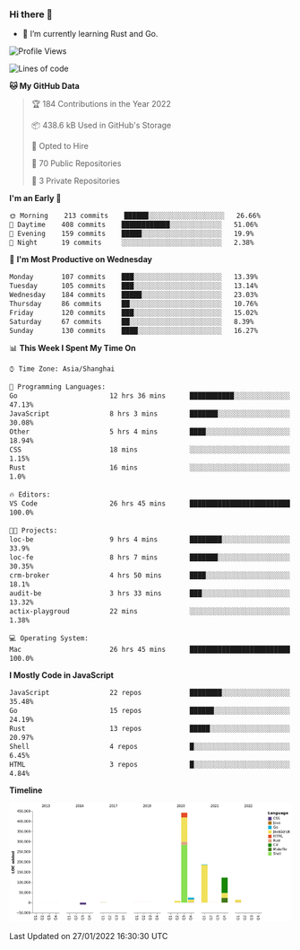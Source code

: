 ### Hi there 👋

- 🌱 I’m currently learning Rust and Go.

<!--START_SECTION:waka-->
![Profile Views](http://img.shields.io/badge/Profile%20Views-0-blue)

![Lines of code](https://img.shields.io/badge/From%20Hello%20World%20I%27ve%20Written-798%20Thousand%20lines%20of%20code-blue)

**🐱 My GitHub Data** 

> 🏆 184 Contributions in the Year 2022
 > 
> 📦 438.6 kB Used in GitHub's Storage 
 > 
> 💼 Opted to Hire
 > 
> 📜 70 Public Repositories 
 > 
> 🔑 3 Private Repositories  
 > 
**I'm an Early 🐤** 

```text
🌞 Morning    213 commits    ██████░░░░░░░░░░░░░░░░░░░   26.66% 
🌆 Daytime    408 commits    ████████████░░░░░░░░░░░░░   51.06% 
🌃 Evening    159 commits    █████░░░░░░░░░░░░░░░░░░░░   19.9% 
🌙 Night      19 commits     ░░░░░░░░░░░░░░░░░░░░░░░░░   2.38%

```
📅 **I'm Most Productive on Wednesday** 

```text
Monday       107 commits    ███░░░░░░░░░░░░░░░░░░░░░░   13.39% 
Tuesday      105 commits    ███░░░░░░░░░░░░░░░░░░░░░░   13.14% 
Wednesday    184 commits    █████░░░░░░░░░░░░░░░░░░░░   23.03% 
Thursday     86 commits     ██░░░░░░░░░░░░░░░░░░░░░░░   10.76% 
Friday       120 commits    ███░░░░░░░░░░░░░░░░░░░░░░   15.02% 
Saturday     67 commits     ██░░░░░░░░░░░░░░░░░░░░░░░   8.39% 
Sunday       130 commits    ████░░░░░░░░░░░░░░░░░░░░░   16.27%

```


📊 **This Week I Spent My Time On** 

```text
⌚︎ Time Zone: Asia/Shanghai

💬 Programming Languages: 
Go                       12 hrs 36 mins      ███████████░░░░░░░░░░░░░░   47.13% 
JavaScript               8 hrs 3 mins        ███████░░░░░░░░░░░░░░░░░░   30.08% 
Other                    5 hrs 4 mins        ████░░░░░░░░░░░░░░░░░░░░░   18.94% 
CSS                      18 mins             ░░░░░░░░░░░░░░░░░░░░░░░░░   1.15% 
Rust                     16 mins             ░░░░░░░░░░░░░░░░░░░░░░░░░   1.0%

🔥 Editors: 
VS Code                  26 hrs 45 mins      █████████████████████████   100.0%

🐱‍💻 Projects: 
loc-be                   9 hrs 4 mins        ████████░░░░░░░░░░░░░░░░░   33.9% 
loc-fe                   8 hrs 7 mins        ███████░░░░░░░░░░░░░░░░░░   30.35% 
crm-broker               4 hrs 50 mins       ████░░░░░░░░░░░░░░░░░░░░░   18.1% 
audit-be                 3 hrs 33 mins       ███░░░░░░░░░░░░░░░░░░░░░░   13.32% 
actix-playgroud          22 mins             ░░░░░░░░░░░░░░░░░░░░░░░░░   1.38%

💻 Operating System: 
Mac                      26 hrs 45 mins      █████████████████████████   100.0%

```

**I Mostly Code in JavaScript** 

```text
JavaScript               22 repos            ████████░░░░░░░░░░░░░░░░░   35.48% 
Go                       15 repos            ██████░░░░░░░░░░░░░░░░░░░   24.19% 
Rust                     13 repos            █████░░░░░░░░░░░░░░░░░░░░   20.97% 
Shell                    4 repos             █░░░░░░░░░░░░░░░░░░░░░░░░   6.45% 
HTML                     3 repos             █░░░░░░░░░░░░░░░░░░░░░░░░   4.84%

```


**Timeline**

![Chart not found](https://raw.githubusercontent.com/elton/elton/main/charts/bar_graph.png) 


 Last Updated on 27/01/2022 16:30:30 UTC
<!--END_SECTION:waka-->

<!--
**elton/elton** is a ✨ _special_ ✨ repository because its `README.md` (this file) appears on your GitHub profile.

Here are some ideas to get you started:

- 🔭 I’m currently working on ...
- 🌱 I’m currently learning ...
- 👯 I’m looking to collaborate on ...
- 🤔 I’m looking for help with ...
- 💬 Ask me about ...
- 📫 How to reach me: ...
- 😄 Pronouns: ...
- ⚡ Fun fact: ...
-->
